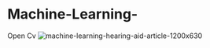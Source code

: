 # Machine-Learning-
Open Cv 
![machine-learning-hearing-aid-article-1200x630](https://user-images.githubusercontent.com/40062143/61409846-6100dd80-a8e3-11e9-8d26-0eb392a457c7.jpg)
